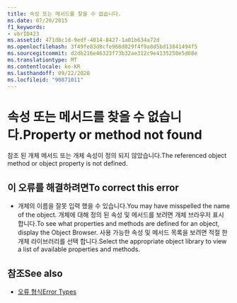 ```yaml
---
title: 속성 또는 메서드를 찾을 수 없습니다.
ms.date: 07/20/2015
f1_keywords:
- vbrID423
ms.assetid: 471d8c1d-9edf-4014-8427-1a01b634a72d
ms.openlocfilehash: 3f49fe83d8cfe968d029f4f9a8d5bd13841494f5
ms.sourcegitcommit: d2db216e46323f73b32ae312c9e4135258e5d68e
ms.translationtype: MT
ms.contentlocale: ko-KR
ms.lasthandoff: 09/22/2020
ms.locfileid: "90871011"
---
```

# <a name="property-or-method-not-found"></a><span data-ttu-id="f641b-102">속성 또는 메서드를 찾을 수 없습니다.</span><span class="sxs-lookup"><span data-stu-id="f641b-102">Property or method not found</span></span>

<span data-ttu-id="f641b-103">참조 된 개체 메서드 또는 개체 속성이 정의 되지 않았습니다.</span><span class="sxs-lookup"><span data-stu-id="f641b-103">The referenced object method or object property is not defined.</span></span>  
  
## <a name="to-correct-this-error"></a><span data-ttu-id="f641b-104">이 오류를 해결하려면</span><span class="sxs-lookup"><span data-stu-id="f641b-104">To correct this error</span></span>  
  
- <span data-ttu-id="f641b-105">개체의 이름을 잘못 입력 했을 수 있습니다.</span><span class="sxs-lookup"><span data-stu-id="f641b-105">You may have misspelled the name of the object.</span></span> <span data-ttu-id="f641b-106">개체에 대해 정의 된 속성 및 메서드를 보려면 개체 브라우저 표시 합니다.</span><span class="sxs-lookup"><span data-stu-id="f641b-106">To see what properties and methods are defined for an object, display the Object Browser.</span></span> <span data-ttu-id="f641b-107">사용 가능한 속성 및 메서드 목록을 보려면 적절 한 개체 라이브러리를 선택 합니다.</span><span class="sxs-lookup"><span data-stu-id="f641b-107">Select the appropriate object library to view a list of available properties and methods.</span></span>  
  
## <a name="see-also"></a><span data-ttu-id="f641b-108">참조</span><span class="sxs-lookup"><span data-stu-id="f641b-108">See also</span></span>

- [<span data-ttu-id="f641b-109">오류 형식</span><span class="sxs-lookup"><span data-stu-id="f641b-109">Error Types</span></span>](../../programming-guide/language-features/error-types.md)
